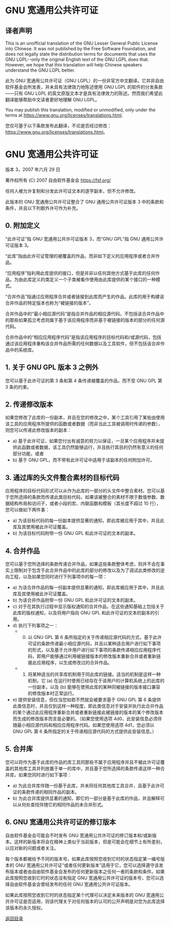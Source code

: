# GNU 宽通用公共许可证

## 译者声明

This is an unofficial translation of the GNU Lesser General Public License into Chinese. It was not published by the Free Software Foundation, and does not legally state the distribution terms for documents that uses the GNU LGPL--only the original English text of the GNU LGPL does that. However, we hope that this translation will help Chinese speakers understand the GNU LGPL better.

此为 GNU 宽通用公共许可证（GNU LGPL）的一份非官方中文翻译。它并非自由软件基金会所发表，并未具有法律效力地陈述使用 GNU LGPL 的软件的分发条款——只有 GNU LGPL 的英文原版文本才是具有法律效力的陈述。然而我们希望此翻译能够帮助中文读者更好地理解 GNU LGPL。

You may publish this translation, modified or unmodified, only under the terms at https://www.gnu.org/licenses/translations.html.

您仅可基于以下条款发布此翻译，不论是否经过修改：<https://www.gnu.org/licenses/translations.html>。

# GNU 宽通用公共许可证

版本 3，2007 年六月 29 日

著作权所有 (C) 2007 自由软件基金会 <https://fsf.org/>

任何人被允许复制和分发此许可证文本的逐字副本，但不允许修改。

此版本的 GNU 宽通用公共许可证整合了 GNU 通用公共许可证版本 3 中的条款和条件，并且以下列额外许可作为补充。

## 0. 附加定义

“此许可证”指 GNU 宽通用公共许可证版本 3，而“GNU GPL”指 GNU 通用公共许可证版本 3。

“此库”指由此许可证管理的被覆盖的作品，而非如下定义的应用程序或者合并作品。

“应用程序”指利用此库提供的接口，但是并非以任何其他方式基于此库的任何作品。为由此库定义的类定义一个子类被看作使用由此库提供的某个接口的一种模式。

“合并作品”指通过应用程序合并或者链接到此库而产生的作品。此库的用于构建该合并作品的特定版本也称为“被链接的版本”。

合并作品中的“最小相应源代码”是指合并作品的相应源代码，不包括该合并作品中的那些如果孤立考虑则属于基于该应用程序而非基于被链接的版本的部分的任何源代码。

合并作品中的“相应应用程序代码”是指该应用程序的目标代码和/或源代码，包括通过该应用程序重构该合并作品所需的任何数据以及工具软件，但不包括该合并作品中的系统库。

## 1. 关于 GNU GPL 版本 3 之例外

您可以基于此许可证的第 3 条和第 4 条传递被覆盖的作品，而不受 GNU GPL 第 3 条的约束。

## 2. 传递修改版本

如果您修改了此库的一份副本，并且在您的修改之中，某个工具引用了某些由使用该工具的应用程序所提供的函数或者数据（而非当此工具被调用时传递的参数），则您可以传递此修改版本的副本：

* a) 基于此许可证，如果您付出有诚意的努力以保证，一旦某个应用程序并未提供此函数或者数据，该工具仍然能够运行，并且执行其目的仍然有意义的任何部分功能，或者
* b) 基于 GNU GPL，而不带有此许可证中适用于该副本的任何附加许可。

## 3. 通过库的头文件整合素材的目标代码

应用程序的目标代码形式可以从作为此库的一部分的头文件中整合素材。您可以基于您所选择的条款而传递此类目标代码，如果该被整合的素材不限于数值参数、数据结构布局和访问子，或者小段的宏、内联函数和模板（其长度不超过 10 行），您可以做如下两件事：

* a) 为该目标代码的每一份副本提供显著的通知，即此库被应用于其中，并且此库及其使用被此许可证覆盖。
* b) 为该目标代码附带一份 GNU GPL 和此许可证的文本的副本。

## 4. 合并作品

您可以基于您所选择的条款传递合并作品，如果这些条款整体考虑，则并不会在事实上限制对于包含于此合并作品中的此库的部分的修改以及为了调试此类修改的逆向工程，以及如果您同时进行下列事项中的每一项：

* a) 为该合并作品的每一份副本提供显著的通知，即此库被应用于其中，并且此库及其使用被此许可证覆盖。
* b) 为该合并作品附带一份 GNU GPL 和此许可证的文本的副本。
* c) 对于在其执行过程中显示版权通知的合并作品，在这些通知基础上包括关于此库的版权通知，以及将用户指向 GNU GPL 和此许可证的文本的副本的引用。
* d) 执行下列事项之一：
    * 0) 以 GNU GPL 第 6 条所指定的关于传递相应源代码的方式，基于此许可证的条款传递最小相应源代码，并且以某种适合用户进行如下事项的形式，以及基于允许用户进行如下事项的条款传递相应应用程序代码，即用户能够通过利用被链接版本的修改版本重新合并或者重新链接此应用程序，以生成修改过的合并作品。
    * 1) 将某种适当的共享库机制用于同此库的链接。适当的机制是这样一种机制，它 (a) 在运行时使用已经存在于该用户的计算机系统上的此库的一份副本，以及 (b) 能够在使用此库的某种同被链接的版本接口兼容的修改版本时正常运行。
* e) 提供安装信息，但仅当您如若不然就会被要求基于 GNU GPL 第 6 条提供此类信息时，并且仅到这样一种程度，即此类信息对于安装并执行此合并作品的某个通过此应用程序重新合并或者重新链接此被链接的版本的某个修改版本而生成的修改版本而言是必要的。（如果您使用选项 4d0，此安装信息必须伴随最小相应源代码和相应应用程序代码。如果您使用选项 4d1，您必须以 GNU GPL 第 6 条所指定的关于传递相应源代码的方式提供此安装信息。）

## 5. 合并库

您可以将作为基于此库的作品的库工具同那些不属于应用程序并且不被此许可证覆盖的其他库工具并列放置于单一的库中，并且基于您所选择的条款传递这样一种合并库，如果您同时进行如下事项：

* a) 为此合并库伴随一份基于此库，并未同任何其他库工具合并，且基于此许可证的条款传递的相同作品的副本。
* b) 为此合并库提供显著的通知，即它的一部分是基于此库的作品，并且解释可以从何处查找伴随它的相同作品的未合并形式。

## 6. GNU 宽通用公共许可证的修订版本

自由软件基金会可能会不时发布 GNU 宽通用公共许可证的修订版本和/或新版本。这样的新版本将会在精神上类似于当前版本，但是可能会在细节上有所差别，以应对新的问题或者关注。

每个版本都被给予不同的版本号。如果此库按照您收到它时的状态指定某一编号版本的 GNU 宽通用公共许可证“或者任何更新版本”适用于它，您可以选择遵守该发布版本或者由自由软件基金会发布的任何更新版本之任何一者的条款和条件。如果此库按照您收到它时的状态没有指定 GNU 宽通用公共许可证的版本号，您可以选择自由软件基金会曾经发布的任何 GNU 宽通用公共许可证版本。

如果此库按照您收到它时的状态指定某个代理可以决定未来版本的 GNU 宽通用公共许可证是否适用，则该代理关于对任何版本的认可的公开声明是对您为此库选择该版本的永久授权。

[返回目录](00_index.html)

